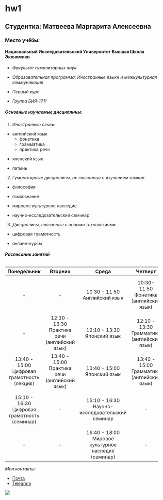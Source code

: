 # hw1
## **Студентка**: __Матвеева Маргарита Алексеевна__
### **Место учёбы**:
#### **Национальный Исследовательский Университет Высшая Школа Экономики**
- _Факультет гуманитарных наук_
+ _Образовательная программа: Иностранные языки и межкультурная коммуникация_
- _Первый курс_
+ _Группа БИЯ-1711_
##### **Основные изучаемые дисциплины**:
1. *Иностранные языки:*
+ английский язык
  - фонетика
  * грамматика
  + практика речи
- японский язык
+ латынь
2. _Гуманитарные дисциплины, не связанные с изучением языков:_
+ философия
- языкознание
+ мировое культурное наследие
- научно-исследовательский семинар
3. *Дисциплины, связанные с новыми технологиями:*
+ цифровая грамотность
- онлайн-курсы
###### ***Расписание занятий***
Понедельник | Вторник | Среда | Четверг | Пятница | Суббота |
:---:|:---:|:---:|:---:|:---:|:---:|
-|-|10:30 - 11:50 Английский язык|10:30-11:50 Фонетика (английский язык)|10:30 - 11:50 Практика речи (английский язык)|-
-|12:10 - 13:30 Практика речи (английский язык)|12:10 - 13:30 Японский язык|12:10 - 13:30 Грамматика (английский язык)|-|-
13:40 - 15:00 Цифровая грамотность (лекция)|13:40 - 15:00 Практика речи (английский язык)|13:40 - 15:00 Японский язык|13:40 - 15:00 Грамматика (английский язык)|-|-
15:10 - 16:30 Цифровая грамотность (семинар)|-|15:10 - 16:30 Научно-исследовательский семинар|-|15:10 - 16:30 Мировое культурное наследие (лекция)|15:10 - 16:30 Латынь
-|-|16:40 - 18:00 Мировое культурное наследие (семинар)|-|-|-

*Мои контакты:*
* [Почта](mailto:margarita_matveeva1@mail.ru)
* [Telegram](https://t.me|margaritamatveeva1709)

![](https://fdp.hse.ru/data/2016/04/18/1129365882/vstrechi.jpg)
